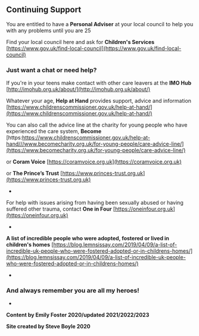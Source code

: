 
## Continuing Support

You are entitled to have a **Personal Adviser** at your local council to help you with any problems until you are 25

Find your local council here and ask for **Children's Services**
[https://www.gov.uk/find-local-council](https://www.gov.uk/find-local-council)


### Just want a chat or need help?

If you're in your teens make contact with other care leavers at the **IMO Hub**
[http://imohub.org.uk/about/](http://imohub.org.uk/about/)



Whatever your age, **Help at Hand** provides support, advice and information [https://www.childrenscommissioner.gov.uk/help-at-hand/](https://www.childrenscommissioner.gov.uk/help-at-hand/)


You can also call the advice line at the charity for young people who have experienced the care system, **Become** [https:https://www.childrenscommissioner.gov.uk/help-at-hand///www.becomecharity.org.uk/for-young-people/care-advice-line/](https://www.becomecharity.org.uk/for-young-people/care-advice-line/)


or **Coram Voice**
[https://coramvoice.org.uk](https://coramvoice.org.uk)


or **The Prince’s Trust**
[https://www.princes-trust.org.uk](https://www.princes-trust.org.uk)


*

For help with issues arising from having been sexually abused or having suffered other trauma, contact **One in Four** [https://oneinfour.org.uk](https://oneinfour.org.uk)


*

**A list of incredible people who were adopted, fostered or lived in children's homes** [https://blog.lemnsissay.com/2019/04/09/a-list-of-incredible-uk-people-who-were-fostered-adopted-or-in-childrens-homes/](https://blog.lemnsissay.com/2019/04/09/a-list-of-incredible-uk-people-who-were-fostered-adopted-or-in-childrens-homes/)

*



### And always remember you are all my heroes!


*


**Content by Emily Foster 2020/updated 2021/2022/2023**

**Site created by Steve Boyle 2020**
